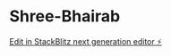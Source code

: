 # Shree-Bhairab

[Edit in StackBlitz next generation editor ⚡️](https://stackblitz.com/~/github.com/M0nster1998/Shree-Bhairab)